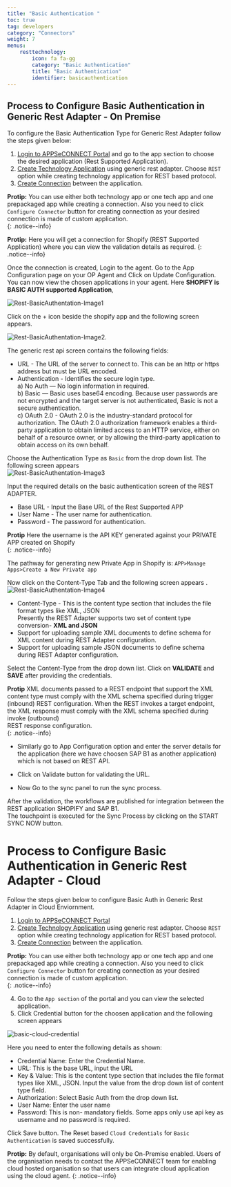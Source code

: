 ```yaml
---
title: "Basic Authentication "
toc: true
tag: developers
category: "Connectors"
weight: 7
menus: 
    resttechnology:
        icon: fa fa-gg
        category: "Basic Authentication"
        title: "Basic Authentication"
        identifier: basicauthentication
---
```

## Process to Configure Basic Authentication in Generic Rest Adapter - On Premise
To configure the Basic Authentication Type for Generic Rest Adapter follow the steps given below:

1. [Login to APPSeCONNECT Portal](https://docs.appseconnect.com/) and go to the app section to choose the desired application (Rest Supported Application).  
2. [Create Technology Application](/getting-started/#b-technology-app-creation) using generic rest adapter. Choose `REST` option while creating technology application for REST based protocol.  
3. [Create Connection](/getting-started/#creating-connection--executing-the-touchpoint) between the application.  
 
**Protip:** You can use either both technology app or one tech app and one prepackaged app while creating a connection. 
 Also you need to click `Configure Connector` button for creating connection as your desired connection is made of custom application.   
 {: .notice--info}   

  
**Protip:** Here you will get a connection for Shopify (REST Supported Application) where you can view the validation
details as required.
{: .notice--info}    

Once the connection is created, Login to the agent.
Go to the App Configuration page on your OP Agent and Click on Update Configuration.  
You can now view the chosen applications in your agent. Here **SHOPIFY is BASIC AUTH supported Application**, 

![Rest-BasicAuthentation-Image1](/staticfiles/connectors/media/technology-connector/Rest-BasicAuthentation-Image1.png)    

Click on the + icon beside the shopify app and the following screen appears.

![Rest-BasicAuthentation-Image2](/staticfiles/connectors/media/technology-connector/Rest-BasicAuthentation-Image2.png).

The generic rest api screen contains the following fields:   
 
* URL - The URL of the server to connect to. This can be an http or https address but must be URL encoded.    
* Authentication - Identifies the secure login type.     
  a) No Auth — No login information in required.    
  b) Basic — Basic uses base64 encoding. Because user passwords are not encrypted and the target server is not authenticated, Basic is not a secure authentication.    
  c) OAuth 2.0 - OAuth 2.0 is the industry-standard protocol for authorization. The OAuth 2.0 authorization framework enables a third-party
   application to obtain limited access to an HTTP service, either on behalf of a resource owner, or by allowing the third-party application to 
   obtain access on its own behalf.  

Choose the Authentication Type as `Basic` from the drop down list.   The following screen appears  
![Rest-BasicAuthentation-Image3](/staticfiles/connectors/media/technology-connector/Rest-BasicAuthentation-Image3.png)   

Input the required details on the basic authentication screen of the REST ADAPTER.          
* Base URL - Input the Base URL of the Rest Supported APP    
* User Name - The user name for authentication.    
* Password -  The password for authentication.   

**Protip** Here the username is the API KEY generated against your PRIVATE APP created on Shopify     
{: .notice--info}  

The pathway for generating new Private App in Shopify is: `APP>Manage Apps>Create a New Private app `      
 
Now click on the Content-Type Tab and the following screen appears .      
![Rest-BasicAuthentation-Image4](/staticfiles/connectors/media/technology-connector/Rest-BasicAuthentation-Image4.png)  

* Content-Type - This is the content type section that includes the file format types like XML, JSON   
  Presently the REST Adapter supports two set of content type conversion- **XML and JSON**    
* Support for uploading sample XML documents to define schema for XML content during REST Adapter configuration.    
* Support for uploading sample JSON documents to define schema during REST Adapter configuration.    

Select the Content-Type from the drop down list. Click on **VALIDATE** and **SAVE** after providing the credentials.   

**Protip**  XML documents passed to a REST endpoint that support the XML content type must comply with the
XML schema specified during trigger (inbound) REST configuration. When the REST invokes a target endpoint, 
the XML response must comply with the XML schema specified during invoke (outbound)   
REST response configuration.  
{: .notice--info}  

* Similarly go to App Configuration option and enter the server details for the application (here we have choosen
SAP B1 as another application) which is not based on REST API.  
    
* Click on Validate button for validating the URL. 
     
* Now Go to the sync panel to run the sync process.  
   
After the validation, the workflows are published for integration between the REST application SHOPIFY and SAP B1.      
The touchpoint is executed for the Sync Process by clicking on the START SYNC NOW button.           
       
# Process to Configure Basic Authentication in Generic Rest Adapter - Cloud

Follow the steps given below to configure Basic Auth in Generic Rest Adapter in Cloud Enviornment.

1. [Login to APPSeCONNECT Portal](https://docs.appseconnect.com/)  
2. [Create Technology Application](/getting-started/#b-technology-app-creation) using generic rest adapter. Choose `REST` option while creating technology application for REST based protocol.  
3. [Create Connection](/getting-started/#creating-connection--executing-the-touchpoint) between the application.    

**Protip:** You can use either both technology app or one tech app and one prepackaged app while creating a connection. 
 Also you need to click `Configure Connector` button for creating connection as your desired connection is made of custom application.   
 {: .notice--info}    

4. Go to the `App section` of the portal  and you can view the selected application.   
5. Click Credential button for the choosen application and the following screen appears

![basic-cloud-credential](/staticfiles/connectors/media/technology-connector/basic-cloud-credential.png)  

Here you need to enter the following details as shown: 

* Credential Name: Enter the Credential Name.
* URL: This is the base URL, input the URL 
* Key & Value: This is the content type section that includes the file format types like XML, JSON.
  Input the value from the drop down list of content type field.
* Authorization: Select Basic Auth from the drop down list.
* User Name: Enter the user name
* Password: This is non- mandatory fields. Some apps only use api key as username and no password is required.

Click Save button. The Reset based `Cloud Credentials` for `Basic Authentication` is saved successfully.  


**Protip:**  By default, organisations will only be On-Premise enabled. Users of the organisation needs to  contact the APPSeCONNECT team 
for enabling cloud hosted organisation so that users can integrate cloud application using the cloud agent.
{: .notice--info}    